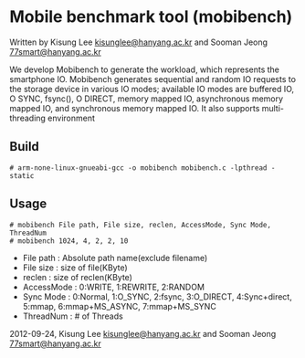 Mobile benchmark tool (mobibench)
================================

Written by Kisung Lee <kisunglee@hanyang.ac.kr> and Sooman Jeong <77smart@hanyang.ac.kr>

We develop Mobibench to generate the workload, which
represents the smartphone IO. Mobibench generates sequential
and random IO requests to the storage device
in various IO modes; available IO modes are buffered
IO, O SYNC, fsync(), O DIRECT, memory mapped
IO, asynchronous memory mapped IO, and synchronous
memory mapped IO. It also supports multi-threading environment


Build
-----
    # arm-none-linux-gnueabi-gcc -o mobibench mobibench.c -lpthread -static


Usage
-----
    # mobibench File path, File size, reclen, AccessMode, Sync Mode, ThreadNum
    # mobibench 1024, 4, 2, 2, 10

* File path : Absolute path name(exclude filename)
* File size : size of file(KByte)
* reclen : size of reclen(KByte)
* AccessMode : 0:WRITE, 1:REWRITE, 2:RANDOM
* Sync Mode : 0:Normal, 1:O_SYNC, 2:fsync, 3:O_DIRECT, 4:Sync+direct, 5:mmap, 6:mmap+MS_ASYNC, 7:mmap+MS_SYNC
* ThreadNum : # of Threads


2012-09-24, Kisung Lee <kisunglee@hanyang.ac.kr> and Sooman Jeong <77smart@hanyang.ac.kr>
